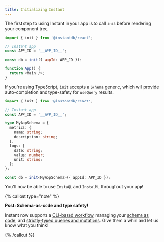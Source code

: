 ```yaml
---
title: Initializing Instant
---
```


The first step to using Instant in your app is to call `init` before rendering your component tree.

```javascript
import { init } from '@instantdb/react';

// Instant app
const APP_ID = '__APP_ID__';

const db = init({ appId: APP_ID });

function App() {
  return <Main />;
}
```

If you're using TypeScript, `init` accepts a `Schema` generic, which will provide auto-completion and type-safety for `useQuery` results.

```typescript
import { init } from '@instantdb/react';

// Instant app
const APP_ID = '__APP_ID__';

type MyAppSchema = {
  metrics: {
    name: string;
    description: string;
  };
  logs: {
    date: string;
    value: number;
    unit: string;
  };
};

const db = init<MyAppSchema>({ appId: APP_ID });
```

You'll now be able to use `InstaQL` and `InstalML` throughout your app!

{% callout type="note" %}

**Psst: Schema-as-code and type safety!**

Instant now supports a [CLI-based workflow](/docs/cli), managing your [schema as code](/docs/schema), and [strictly-typed queries and mutations](/docs/strong-init). Give them a whirl and let us know what you think!

{% /callout %}
